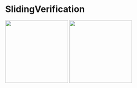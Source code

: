 SlidingVerification
=

<img src="https://github.com/enChenging/SlidingVerification/blob/master/screenshot/screen.jpg" width="200">
<img src="https://github.com/enChenging/SlidingVerification/blob/master/screenshot/screen2.jpg" width="200">
